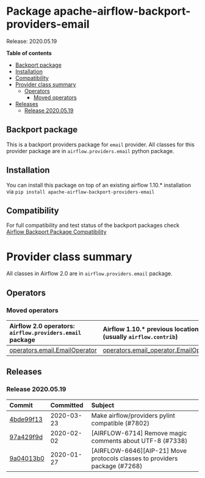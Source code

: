 <!--
 Licensed to the Apache Software Foundation (ASF) under one
 or more contributor license agreements.  See the NOTICE file
 distributed with this work for additional information
 regarding copyright ownership.  The ASF licenses this file
 to you under the Apache License, Version 2.0 (the
 "License"); you may not use this file except in compliance
 with the License.  You may obtain a copy of the License at

   http://www.apache.org/licenses/LICENSE-2.0

 Unless required by applicable law or agreed to in writing,
 software distributed under the License is distributed on an
 "AS IS" BASIS, WITHOUT WARRANTIES OR CONDITIONS OF ANY
 KIND, either express or implied.  See the License for the
 specific language governing permissions and limitations
 under the License.
 -->


# Package apache-airflow-backport-providers-email

Release: 2020.05.19

**Table of contents**

- [Backport package](#backport-package)
- [Installation](#installation)
- [Compatibility](#compatibility)
- [Provider class summary](#provider-class-summary)
    - [Operators](#operators)
        - [Moved operators](#moved-operators)
- [Releases](#releases)
    - [Release 2020.05.19](#release-20200519)

## Backport package

This is a backport providers package for `email` provider. All classes for this provider package
are in `airflow.providers.email` python package.

## Installation

You can install this package on top of an existing airflow 1.10.* installation via
`pip install apache-airflow-backport-providers-email`

## Compatibility

For full compatibility and test status of the backport packages check
[Airflow Backport Package Compatibility](https://cwiki.apache.org/confluence/display/AIRFLOW/Backported+providers+packages+for+Airflow+1.10.*+series)

# Provider class summary

All classes in Airflow 2.0 are in `airflow.providers.email` package.


## Operators




### Moved operators

| Airflow 2.0 operators: `airflow.providers.email` package                                                                  | Airflow 1.10.* previous location (usually `airflow.contrib`)                                                                      |
|:--------------------------------------------------------------------------------------------------------------------------|:----------------------------------------------------------------------------------------------------------------------------------|
| [operators.email.EmailOperator](https://github.com/apache/airflow/blob/master/airflow/providers/email/operators/email.py) | [operators.email_operator.EmailOperator](https://github.com/apache/airflow/blob/v1-10-stable/airflow/operators/email_operator.py) |









## Releases

### Release 2020.05.19

| Commit                                                                                         | Committed   | Subject                                                                    |
|:-----------------------------------------------------------------------------------------------|:------------|:---------------------------------------------------------------------------|
| [4bde99f13](https://github.com/apache/airflow/commit/4bde99f1323d72f6c84c1548079d5e98fc0a2a9a) | 2020-03-23  | Make airflow/providers pylint compatible (#7802)                           |
| [97a429f9d](https://github.com/apache/airflow/commit/97a429f9d0cf740c5698060ad55f11e93cb57b55) | 2020-02-02  | [AIRFLOW-6714] Remove magic comments about UTF-8 (#7338)                   |
| [9a04013b0](https://github.com/apache/airflow/commit/9a04013b0e40b0d744ff4ac9f008491806d60df2) | 2020-01-27  | [AIRFLOW-6646][AIP-21] Move protocols classes to providers package (#7268) |
